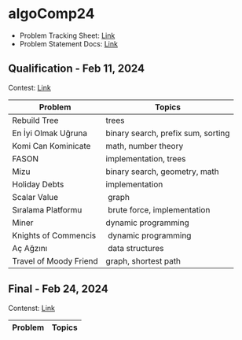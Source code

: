 # algoComp24

- Problem Tracking Sheet: [Link](https://docs.google.com/spreadsheets/d/1v6qZxHAy5ZHZ0vSjvHNoDhwyct7KSOEZTcj8eJbWOCs/edit#gid=1999655058)
- Problem Statement Docs: [Link](https://drive.google.com/drive/folders/1MkFQo62ZGbt2gF-4Ajz6c_Ex-C96VC95)

## Qualification - Feb 11, 2024

Contest: [Link](https://algoleague.com/contest/algocomp24-qualification-round/)

| Problem                   | Topics                                |
| ------------------------- | ------------------------------------- |
| Rebuild Tree              | trees                                 |
| En İyi Olmak Uğruna       | binary search, prefix sum, sorting    |
| Komi Can Kominicate       | math, number theory                   |
| FASON                     | implementation, trees                 |
| Mizu                      | binary search, geometry, math         |
| Holiday Debts             | implementation                        |
| Scalar Value              | graph                                 |
| Sıralama Platformu        | brute force, implementation           |
| Miner                     | dynamic programming                   |
| Knights of Commencis      | dynamic programming                   |
| Aç Ağzını                 | data structures                       |
| Travel of Moody Friend    | graph, shortest path                  |

## Final - Feb 24, 2024

Contenst: [Link]()

| Problem                   | Topics                                |
| ------------------------- | ------------------------------------- |
